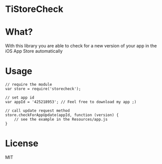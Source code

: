 TiStoreCheck
============

# What?

With this library you are able to check for a new version of your app in the iOS App Store automatically

# Usage

    // require the module
    var store = require('storecheck');

    // set app id
    var appId = '425218953'; // Feel free to download my app ;)

    // call update request method
    store.checkForAppUpdate(appId, function (version) {
        // see the example in the Resources/app.js
    }

# License
MIT
